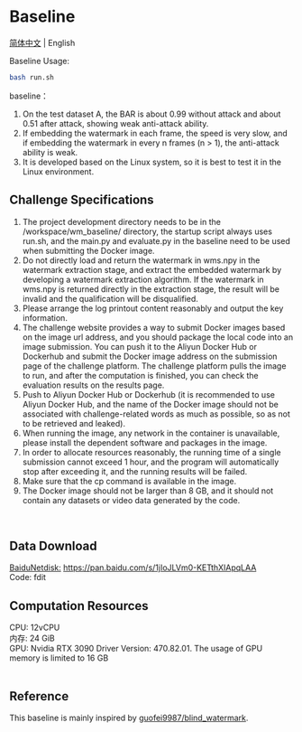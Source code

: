 # Baseline

[简体中文](README.md) | English

Baseline Usage:
```bash
bash run.sh
```

baseline：<br/>
1) On the test dataset A, the BAR is about 0.99 without attack and about 0.51 after attack, showing weak anti-attack ability.<br/>
2) If embedding the watermark in each frame, the speed is very slow, and if embedding the watermark in every n frames (n > 1), the anti-attack ability is weak.<br/>
3) It is developed based on the Linux system, so it is best to test it in the Linux environment. <br/>

## Challenge Specifications<br/>
1) The project development directory needs to be in the /workspace/wm_baseline/ directory, the startup script always uses run.sh, and the main.py and evaluate.py in the baseline need to be used when submitting the Docker image.<br/>
2) Do not directly load and return the watermark in wms.npy in the watermark extraction stage, and extract the embedded watermark by developing a watermark extraction algorithm. If the watermark in wms.npy is returned directly in the extraction stage, the result will be invalid and the qualification will be disqualified.<br/>
3) Please arrange the log printout content reasonably and output the key information.<br/>
4) The challenge website provides a way to submit Docker images based on the image url address, and you should package the local code into an image submission. You can push it to the Aliyun Docker Hub or Dockerhub and submit the Docker image address on the submission page of the challenge platform. The challenge platform pulls the image to run, and after the computation is finished, you can check the evaluation results on the results page.<br/>
5) Push to Aliyun Docker Hub or Dockerhub (it is recommended to use Aliyun Docker Hub, and the name of the Docker image should not be associated with challenge-related words as much as possible, so as not to be retrieved and leaked). <br/>
6) When running the image, any network in the container is unavailable, please install the dependent software and packages in the image.<br/>
7) In order to allocate resources reasonably, the running time of a single submission cannot exceed 1 hour, and the program will automatically stop after exceeding it, and the running results will be failed.<br/>
8) Make sure that the cp command is available in the image.<br/>
9) The Docker image should not be larger than 8 GB, and it should not contain any datasets or video data generated by the code.<br/>
<br/>


## Data Download
[BaiduNetdisk:](https://pan.baidu.com/s/1jIoJLVm0-KETthXIApqLAA) https://pan.baidu.com/s/1jIoJLVm0-KETthXIApqLAA <br/>
Code: fdit <br/>


## Computation Resources<br/>
CPU: 12vCPU <br/>
内存: 24 GiB <br/>
GPU: Nvidia RTX 3090 Driver Version: 470.82.01. The usage of GPU memory is limited to 16 GB<br/>
<br/>


## Reference <br/>
This baseline is mainly inspired by [guofei9987/blind_watermark](https://github.com/guofei9987/blind_watermark).
<br/>